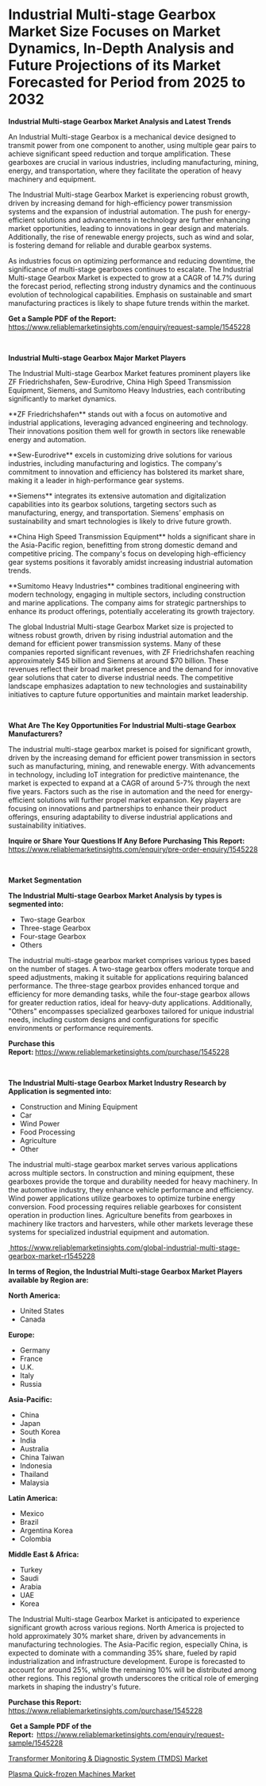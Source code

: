 <p><h1>Industrial Multi-stage Gearbox Market Size Focuses on Market Dynamics, In-Depth Analysis and Future Projections of its Market Forecasted for Period from 2025 to 2032</h1></p><p><strong>Industrial Multi-stage Gearbox Market Analysis and Latest Trends</strong></p>
<p><p>An Industrial Multi-stage Gearbox is a mechanical device designed to transmit power from one component to another, using multiple gear pairs to achieve significant speed reduction and torque amplification. These gearboxes are crucial in various industries, including manufacturing, mining, energy, and transportation, where they facilitate the operation of heavy machinery and equipment. </p><p>The Industrial Multi-stage Gearbox Market is experiencing robust growth, driven by increasing demand for high-efficiency power transmission systems and the expansion of industrial automation. The push for energy-efficient solutions and advancements in technology are further enhancing market opportunities, leading to innovations in gear design and materials. Additionally, the rise of renewable energy projects, such as wind and solar, is fostering demand for reliable and durable gearbox systems. </p><p>As industries focus on optimizing performance and reducing downtime, the significance of multi-stage gearboxes continues to escalate. The Industrial Multi-stage Gearbox Market is expected to grow at a CAGR of 14.7% during the forecast period, reflecting strong industry dynamics and the continuous evolution of technological capabilities. Emphasis on sustainable and smart manufacturing practices is likely to shape future trends within the market.</p></p>
<p><strong>Get a Sample PDF of the Report:&nbsp;</strong> <a href="https://www.reliablemarketinsights.com/enquiry/request-sample/1545228?utm_campaign=2246&utm_medium=2&utm_source=Github&utm_content=ia&utm_term=11042025&utm_id=industrial-multi-stage-gearbox">https://www.reliablemarketinsights.com/enquiry/request-sample/1545228</a></p>
<p>&nbsp;</p>
<p><strong>Industrial Multi-stage Gearbox Major Market Players</strong></p>
<p><p>The Industrial Multi-stage Gearbox Market features prominent players like ZF Friedrichshafen, Sew-Eurodrive, China High Speed Transmission Equipment, Siemens, and Sumitomo Heavy Industries, each contributing significantly to market dynamics.</p><p>**ZF Friedrichshafen** stands out with a focus on automotive and industrial applications, leveraging advanced engineering and technology. Their innovations position them well for growth in sectors like renewable energy and automation.</p><p>**Sew-Eurodrive** excels in customizing drive solutions for various industries, including manufacturing and logistics. The company's commitment to innovation and efficiency has bolstered its market share, making it a leader in high-performance gear systems.</p><p>**Siemens** integrates its extensive automation and digitalization capabilities into its gearbox solutions, targeting sectors such as manufacturing, energy, and transportation. Siemens’ emphasis on sustainability and smart technologies is likely to drive future growth.</p><p>**China High Speed Transmission Equipment** holds a significant share in the Asia-Pacific region, benefitting from strong domestic demand and competitive pricing. The company's focus on developing high-efficiency gear systems positions it favorably amidst increasing industrial automation trends.</p><p>**Sumitomo Heavy Industries** combines traditional engineering with modern technology, engaging in multiple sectors, including construction and marine applications. The company aims for strategic partnerships to enhance its product offerings, potentially accelerating its growth trajectory.</p><p>The global Industrial Multi-stage Gearbox Market size is projected to witness robust growth, driven by rising industrial automation and the demand for efficient power transmission systems. Many of these companies reported significant revenues, with ZF Friedrichshafen reaching approximately $45 billion and Siemens at around $70 billion. These revenues reflect their broad market presence and the demand for innovative gear solutions that cater to diverse industrial needs. The competitive landscape emphasizes adaptation to new technologies and sustainability initiatives to capture future opportunities and maintain market leadership.</p></p>
<p>&nbsp;</p>
<p><strong>What Are The Key Opportunities For Industrial Multi-stage Gearbox Manufacturers?</strong></p>
<p><p>The industrial multi-stage gearbox market is poised for significant growth, driven by the increasing demand for efficient power transmission in sectors such as manufacturing, mining, and renewable energy. With advancements in technology, including IoT integration for predictive maintenance, the market is expected to expand at a CAGR of around 5-7% through the next five years. Factors such as the rise in automation and the need for energy-efficient solutions will further propel market expansion. Key players are focusing on innovations and partnerships to enhance their product offerings, ensuring adaptability to diverse industrial applications and sustainability initiatives.</p></p>
<p><strong>Inquire or Share Your Questions If Any Before Purchasing This Report:</strong> <a href="https://www.reliablemarketinsights.com/enquiry/pre-order-enquiry/1545228?utm_campaign=2246&utm_medium=2&utm_source=Github&utm_content=ia&utm_term=11042025&utm_id=industrial-multi-stage-gearbox">https://www.reliablemarketinsights.com/enquiry/pre-order-enquiry/1545228</a></p>
<p>&nbsp;</p>
<p><strong>Market Segmentation</strong></p>
<p><strong>The Industrial Multi-stage Gearbox Market Analysis by types is segmented into:</strong></p>
<p><ul><li>Two-stage Gearbox</li><li>Three-stage Gearbox</li><li>Four-stage Gearbox</li><li>Others</li></ul></p>
<p><p>The industrial multi-stage gearbox market comprises various types based on the number of stages. A two-stage gearbox offers moderate torque and speed adjustments, making it suitable for applications requiring balanced performance. The three-stage gearbox provides enhanced torque and efficiency for more demanding tasks, while the four-stage gearbox allows for greater reduction ratios, ideal for heavy-duty applications. Additionally, "Others" encompasses specialized gearboxes tailored for unique industrial needs, including custom designs and configurations for specific environments or performance requirements.</p></p>
<p><strong>Purchase this Report:&nbsp;</strong><a href="https://www.reliablemarketinsights.com/purchase/1545228?utm_campaign=2246&utm_medium=2&utm_source=Github&utm_content=ia&utm_term=11042025&utm_id=industrial-multi-stage-gearbox">https://www.reliablemarketinsights.com/purchase/1545228</a></p>
<p>&nbsp;</p>
<p><strong>The Industrial Multi-stage Gearbox Market Industry Research by Application is segmented into:</strong></p>
<p><ul><li>Construction and Mining Equipment</li><li>Car</li><li>Wind Power</li><li>Food Processing</li><li>Agriculture</li><li>Other</li></ul></p>
<p><p>The industrial multi-stage gearbox market serves various applications across multiple sectors. In construction and mining equipment, these gearboxes provide the torque and durability needed for heavy machinery. In the automotive industry, they enhance vehicle performance and efficiency. Wind power applications utilize gearboxes to optimize turbine energy conversion. Food processing requires reliable gearboxes for consistent operation in production lines. Agriculture benefits from gearboxes in machinery like tractors and harvesters, while other markets leverage these systems for specialized industrial equipment and automation.</p></p>
<p><a href="https://www.reliablemarketinsights.com/global-industrial-multi-stage-gearbox-market-r1545228?utm_campaign=2246&utm_medium=2&utm_source=Github&utm_content=ia&utm_term=11042025&utm_id=industrial-multi-stage-gearbox">&nbsp;https://www.reliablemarketinsights.com/global-industrial-multi-stage-gearbox-market-r1545228</a></p>
<p><strong>In terms of Region, the Industrial Multi-stage Gearbox Market Players available by Region are:</strong></p>
<p>
    <p> <strong> North America: </strong>
        <ul>
            <li>United States</li>
            <li>Canada</li>
        </ul>
        </p> 
    <p> <strong> Europe: </strong>
        <ul>
            <li>Germany</li>
            <li>France</li>
            <li>U.K.</li>
            <li>Italy</li>
            <li>Russia</li>
        </ul>
        </p> 
    <p> <strong> Asia-Pacific: </strong>
        <ul>
            <li>China</li>
            <li>Japan</li>
            <li>South Korea</li>
            <li>India</li>
            <li>Australia</li>
            <li>China Taiwan</li>
            <li>Indonesia</li>
            <li>Thailand</li>
            <li>Malaysia</li>
        </ul>
        </p> 
    <p> <strong> Latin America: </strong>
        <ul>
            <li>Mexico</li>
            <li>Brazil</li>
            <li>Argentina Korea</li>
            <li>Colombia</li>
        </ul>
        </p> 
    <p> <strong> Middle East & Africa: </strong>
        <ul>
            <li>Turkey</li>
            <li>Saudi</li>
            <li>Arabia</li>
            <li>UAE</li>
            <li>Korea</li>
        </ul>
    </p>
    </p>
<p><p>The Industrial Multi-stage Gearbox Market is anticipated to experience significant growth across various regions. North America is projected to hold approximately 30% market share, driven by advancements in manufacturing technologies. The Asia-Pacific region, especially China, is expected to dominate with a commanding 35% share, fueled by rapid industrialization and infrastructure development. Europe is forecasted to account for around 25%, while the remaining 10% will be distributed among other regions. This regional growth underscores the critical role of emerging markets in shaping the industry's future.</p></p>
<p><strong>Purchase this Report: </strong><a href="https://www.reliablemarketinsights.com/purchase/1545228?utm_campaign=2246&utm_medium=2&utm_source=Github&utm_content=ia&utm_term=11042025&utm_id=industrial-multi-stage-gearbox">https://www.reliablemarketinsights.com/purchase/1545228</a></p>
<p>&nbsp;<strong>Get a Sample PDF of the Report:&nbsp;&nbsp;</strong><a href="https://www.reliablemarketinsights.com/enquiry/request-sample/1545228?utm_campaign=2246&utm_medium=2&utm_source=Github&utm_content=ia&utm_term=11042025&utm_id=industrial-multi-stage-gearbox">https://www.reliablemarketinsights.com/enquiry/request-sample/1545228</a></p>
<p><strong></strong></p>
<p><p><a href="https://github.com/darouthiamnl/Market-Research-Report-List-1/blob/main/transformer-monitoring-diagnostic-system-tmds-market.md?utm_campaign=2246&utm_medium=2&utm_source=Github&utm_content=ia&utm_term=11042025&utm_id=industrial-multi-stage-gearbox">Transformer Monitoring & Diagnostic System (TMDS) Market</a></p><p><a href="https://github.com/kreilkoffas4/Market-Research-Report-List-1/blob/main/plasma-quick-frozen-machines-market.md?utm_campaign=2246&utm_medium=2&utm_source=Github&utm_content=ia&utm_term=11042025&utm_id=industrial-multi-stage-gearbox">Plasma Quick-frozen Machines Market</a></p></p>